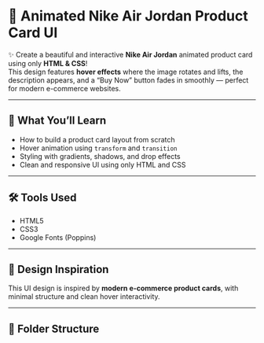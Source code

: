 # 🏀 Animated Nike Air Jordan Product Card UI

✨ Create a beautiful and interactive **Nike Air Jordan** animated product card using only **HTML & CSS**!  
This design features **hover effects** where the image rotates and lifts, the description appears, and a “Buy Now” button fades in smoothly — perfect for modern e-commerce websites.

---

## 🎨 What You’ll Learn

- How to build a product card layout from scratch  
- Hover animation using `transform` and `transition`  
- Styling with gradients, shadows, and drop effects  
- Clean and responsive UI using only HTML and CSS

---

## 🛠️ Tools Used

- HTML5  
- CSS3  
- Google Fonts (Poppins)

---

## 👟 Design Inspiration

This UI design is inspired by **modern e-commerce product cards**, with minimal structure and clean hover interactivity.

---

## 📁 Folder Structure


